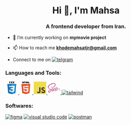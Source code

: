 <h1 align="center">Hi 👋, I'm Mahsa</h1>
<h3 align="center">A frontend developer from Iran.</h3>

- 🔭 I’m currently working on **mymovie project**

- 📫 How to reach me **khodemahsatjr@gmail.com**

- Connect to me on <a href="https://t.me/khodemahsatjr/" target="_blank" rel="noreferrer"> <img src="https://www.vectorlogo.zone/logos/telegram/telegram-icon.svg" alt="telgram" width="40" height="40"/> </a>

<h3 align="left">Languages and Tools:</h3>
<p align="left"> <a href="https://www.w3schools.com/css/" target="_blank" rel="noreferrer"> <img src="https://raw.githubusercontent.com/devicons/devicon/master/icons/css3/css3-original-wordmark.svg" alt="css3" width="40" height="40"/> </a> <a href="https://www.w3.org/html/" target="_blank" rel="noreferrer"> <img src="https://raw.githubusercontent.com/devicons/devicon/master/icons/html5/html5-original-wordmark.svg" alt="html5" width="40" height="40"/> </a> <a href="https://developer.mozilla.org/en-US/docs/Web/JavaScript" target="_blank" rel="noreferrer"> <img src="https://raw.githubusercontent.com/devicons/devicon/master/icons/javascript/javascript-original.svg" alt="javascript" width="40" height="40"/> </a> <a href="https://sass-lang.com" target="_blank" rel="noreferrer"> <img src="https://raw.githubusercontent.com/devicons/devicon/master/icons/sass/sass-original.svg" alt="sass" width="40" height="40"/> </a> <a href="https://tailwindcss.com/" target="_blank" rel="noreferrer"> <img src="https://www.vectorlogo.zone/logos/tailwindcss/tailwindcss-icon.svg" alt="tailwind" width="40" height="40"/> </a> </p>

<h3 align="left">Softwares:</h3>
<p align="left"> <a href="https://v2.tailwindcss.com/" target="_blank" rel="noreferrer"> <img src = "https://www.vectorlogo.zone/logos/figma/figma-icon.svg" alt="figma" width="40" height="40"/></a>
 <a href="https://code.visualstudio.com/" target="_blank" rel="noreferrer"> <img src = "https://www.vectorlogo.zone/logos/visualstudio_code/visualstudio_code-icon.svg" alt="visual studio code" width="40" height="40"/></a>
 <a href="https://www.postman.com/" target="_blank" rel="noreferrer"> <img src = "https://www.vectorlogo.zone/logos/getpostman/getpostman-icon.svg" alt="postman" width="40" height="40"/></a>
</p>
